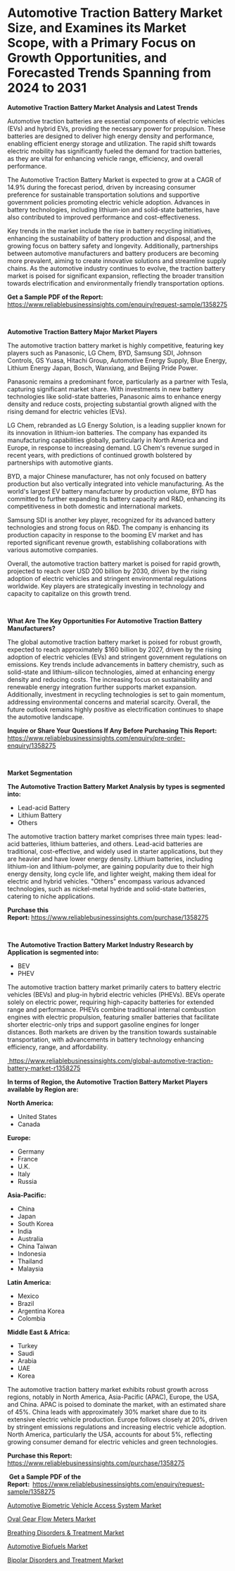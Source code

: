 <p><h1>Automotive Traction Battery Market Size, and Examines its Market Scope, with a Primary Focus on Growth Opportunities, and Forecasted Trends Spanning from 2024 to 2031</h1></p><p><strong>Automotive Traction Battery Market Analysis and Latest Trends</strong></p>
<p><p>Automotive traction batteries are essential components of electric vehicles (EVs) and hybrid EVs, providing the necessary power for propulsion. These batteries are designed to deliver high energy density and performance, enabling efficient energy storage and utilization. The rapid shift towards electric mobility has significantly fueled the demand for traction batteries, as they are vital for enhancing vehicle range, efficiency, and overall performance.</p><p>The Automotive Traction Battery Market is expected to grow at a CAGR of 14.9% during the forecast period, driven by increasing consumer preference for sustainable transportation solutions and supportive government policies promoting electric vehicle adoption. Advances in battery technologies, including lithium-ion and solid-state batteries, have also contributed to improved performance and cost-effectiveness.</p><p>Key trends in the market include the rise in battery recycling initiatives, enhancing the sustainability of battery production and disposal, and the growing focus on battery safety and longevity. Additionally, partnerships between automotive manufacturers and battery producers are becoming more prevalent, aiming to create innovative solutions and streamline supply chains. As the automotive industry continues to evolve, the traction battery market is poised for significant expansion, reflecting the broader transition towards electrification and environmentally friendly transportation options.</p></p>
<p><strong>Get a Sample PDF of the Report:&nbsp;</strong> <a href="https://www.reliablebusinessinsights.com/enquiry/request-sample/1358275?utm_campaign=1109&utm_medium=2&utm_source=Github&utm_content=ia&utm_term=03112024&utm_id=automotive-traction-battery">https://www.reliablebusinessinsights.com/enquiry/request-sample/1358275</a></p>
<p>&nbsp;</p>
<p><strong>Automotive Traction Battery Major Market Players</strong></p>
<p><p>The automotive traction battery market is highly competitive, featuring key players such as Panasonic, LG Chem, BYD, Samsung SDI, Johnson Controls, GS Yuasa, Hitachi Group, Automotive Energy Supply, Blue Energy, Lithium Energy Japan, Bosch, Wanxiang, and Beijing Pride Power. </p><p>Panasonic remains a predominant force, particularly as a partner with Tesla, capturing significant market share. With investments in new battery technologies like solid-state batteries, Panasonic aims to enhance energy density and reduce costs, projecting substantial growth aligned with the rising demand for electric vehicles (EVs).</p><p>LG Chem, rebranded as LG Energy Solution, is a leading supplier known for its innovation in lithium-ion batteries. The company has expanded its manufacturing capabilities globally, particularly in North America and Europe, in response to increasing demand. LG Chem's revenue surged in recent years, with predictions of continued growth bolstered by partnerships with automotive giants.</p><p>BYD, a major Chinese manufacturer, has not only focused on battery production but also vertically integrated into vehicle manufacturing. As the world's largest EV battery manufacturer by production volume, BYD has committed to further expanding its battery capacity and R&D, enhancing its competitiveness in both domestic and international markets.</p><p>Samsung SDI is another key player, recognized for its advanced battery technologies and strong focus on R&D. The company is enhancing its production capacity in response to the booming EV market and has reported significant revenue growth, establishing collaborations with various automotive companies.</p><p>Overall, the automotive traction battery market is poised for rapid growth, projected to reach over USD 200 billion by 2030, driven by the rising adoption of electric vehicles and stringent environmental regulations worldwide. Key players are strategically investing in technology and capacity to capitalize on this growth trend.</p></p>
<p>&nbsp;</p>
<p><strong>What Are The Key Opportunities For Automotive Traction Battery Manufacturers?</strong></p>
<p><p>The global automotive traction battery market is poised for robust growth, expected to reach approximately $160 billion by 2027, driven by the rising adoption of electric vehicles (EVs) and stringent government regulations on emissions. Key trends include advancements in battery chemistry, such as solid-state and lithium-silicon technologies, aimed at enhancing energy density and reducing costs. The increasing focus on sustainability and renewable energy integration further supports market expansion. Additionally, investment in recycling technologies is set to gain momentum, addressing environmental concerns and material scarcity. Overall, the future outlook remains highly positive as electrification continues to shape the automotive landscape.</p></p>
<p><strong>Inquire or Share Your Questions If Any Before Purchasing This Report:</strong> <a href="https://www.reliablebusinessinsights.com/enquiry/pre-order-enquiry/1358275?utm_campaign=1109&utm_medium=2&utm_source=Github&utm_content=ia&utm_term=03112024&utm_id=automotive-traction-battery">https://www.reliablebusinessinsights.com/enquiry/pre-order-enquiry/1358275</a></p>
<p>&nbsp;</p>
<p><strong>Market Segmentation</strong></p>
<p><strong>The Automotive Traction Battery Market Analysis by types is segmented into:</strong></p>
<p><ul><li>Lead-acid Battery</li><li>Lithium Battery</li><li>Others</li></ul></p>
<p><p>The automotive traction battery market comprises three main types: lead-acid batteries, lithium batteries, and others. Lead-acid batteries are traditional, cost-effective, and widely used in starter applications, but they are heavier and have lower energy density. Lithium batteries, including lithium-ion and lithium-polymer, are gaining popularity due to their high energy density, long cycle life, and lighter weight, making them ideal for electric and hybrid vehicles. "Others" encompass various advanced technologies, such as nickel-metal hydride and solid-state batteries, catering to niche applications.</p></p>
<p><strong>Purchase this Report:&nbsp;</strong><a href="https://www.reliablebusinessinsights.com/purchase/1358275?utm_campaign=1109&utm_medium=2&utm_source=Github&utm_content=ia&utm_term=03112024&utm_id=automotive-traction-battery">https://www.reliablebusinessinsights.com/purchase/1358275</a></p>
<p>&nbsp;</p>
<p><strong>The Automotive Traction Battery Market Industry Research by Application is segmented into:</strong></p>
<p><ul><li>BEV</li><li>PHEV</li></ul></p>
<p><p>The automotive traction battery market primarily caters to battery electric vehicles (BEVs) and plug-in hybrid electric vehicles (PHEVs). BEVs operate solely on electric power, requiring high-capacity batteries for extended range and performance. PHEVs combine traditional internal combustion engines with electric propulsion, featuring smaller batteries that facilitate shorter electric-only trips and support gasoline engines for longer distances. Both markets are driven by the transition towards sustainable transportation, with advancements in battery technology enhancing efficiency, range, and affordability.</p></p>
<p><a href="https://www.reliablebusinessinsights.com/global-automotive-traction-battery-market-r1358275?utm_campaign=1109&utm_medium=2&utm_source=Github&utm_content=ia&utm_term=03112024&utm_id=automotive-traction-battery">&nbsp;https://www.reliablebusinessinsights.com/global-automotive-traction-battery-market-r1358275</a></p>
<p><strong>In terms of Region, the Automotive Traction Battery Market Players available by Region are:</strong></p>
<p>
    <p> <strong> North America: </strong>
        <ul>
            <li>United States</li>
            <li>Canada</li>
        </ul>
        </p> 
    <p> <strong> Europe: </strong>
        <ul>
            <li>Germany</li>
            <li>France</li>
            <li>U.K.</li>
            <li>Italy</li>
            <li>Russia</li>
        </ul>
        </p> 
    <p> <strong> Asia-Pacific: </strong>
        <ul>
            <li>China</li>
            <li>Japan</li>
            <li>South Korea</li>
            <li>India</li>
            <li>Australia</li>
            <li>China Taiwan</li>
            <li>Indonesia</li>
            <li>Thailand</li>
            <li>Malaysia</li>
        </ul>
        </p> 
    <p> <strong> Latin America: </strong>
        <ul>
            <li>Mexico</li>
            <li>Brazil</li>
            <li>Argentina Korea</li>
            <li>Colombia</li>
        </ul>
        </p> 
    <p> <strong> Middle East & Africa: </strong>
        <ul>
            <li>Turkey</li>
            <li>Saudi</li>
            <li>Arabia</li>
            <li>UAE</li>
            <li>Korea</li>
        </ul>
    </p>
    </p>
<p><p>The automotive traction battery market exhibits robust growth across regions, notably in North America, Asia-Pacific (APAC), Europe, the USA, and China. APAC is poised to dominate the market, with an estimated share of 45%. China leads with approximately 30% market share due to its extensive electric vehicle production. Europe follows closely at 20%, driven by stringent emissions regulations and increasing electric vehicle adoption. North America, particularly the USA, accounts for about 5%, reflecting growing consumer demand for electric vehicles and green technologies.</p></p>
<p><strong>Purchase this Report: </strong><a href="https://www.reliablebusinessinsights.com/purchase/1358275?utm_campaign=1109&utm_medium=2&utm_source=Github&utm_content=ia&utm_term=03112024&utm_id=automotive-traction-battery">https://www.reliablebusinessinsights.com/purchase/1358275</a></p>
<p>&nbsp;<strong>Get a Sample PDF of the Report:&nbsp;&nbsp;</strong><a href="https://www.reliablebusinessinsights.com/enquiry/request-sample/1358275?utm_campaign=1109&utm_medium=2&utm_source=Github&utm_content=ia&utm_term=03112024&utm_id=automotive-traction-battery">https://www.reliablebusinessinsights.com/enquiry/request-sample/1358275</a></p>
<p><strong></strong></p>
<p><p><a href="https://github.com/josqmxrouth/Market-Research-Report-List-1/blob/main/automotive-biometric-vehicle-access-system-market.md?utm_campaign=1109&utm_medium=2&utm_source=Github&utm_content=ia&utm_term=03112024&utm_id=automotive-traction-battery">Automotive Biometric Vehicle Access System Market</a></p><p><a href="https://www.linkedin.com/pulse/pioneering-growth-analyzing-global-oval-gear-flow-meters-market-kzabe?utm_campaign=1109&utm_medium=2&utm_source=Github&utm_content=ia&utm_term=03112024&utm_id=automotive-traction-battery">Oval Gear Flow Meters Market</a></p><p><a href="https://issuu.com/reportprime-2/docs/breathing-disorders-treatment-marke_1a1d6f64d6de61?utm_campaign=1109&utm_medium=2&utm_source=Github&utm_content=ia&utm_term=03112024&utm_id=automotive-traction-battery">Breathing Disorders & Treatment Market</a></p><p><a href="https://github.com/seraphinaqist/Market-Research-Report-List-1/blob/main/automotive-biofuels-market.md?utm_campaign=1109&utm_medium=2&utm_source=Github&utm_content=ia&utm_term=03112024&utm_id=automotive-traction-battery">Automotive Biofuels Market</a></p><p><a href="https://issuu.com/reportprime-2/docs/bipolar-disorders-and-treatment-mar_239eee10e73d1a?utm_campaign=1109&utm_medium=2&utm_source=Github&utm_content=ia&utm_term=03112024&utm_id=automotive-traction-battery">Bipolar Disorders and Treatment Market</a></p></p>